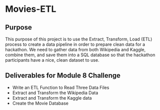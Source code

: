 # Movies-ETL

## Purpose

This purpose of this project is to use the Extract, Transform, Load (ETL) process to create a data pipeline in order to prepare clean data for a hackathon. We need to gather data from both Wikipedia and Kaggle, combine them, and save them into a SQL database so that the hackathon participants have a nice, clean dataset to use. 

## Deliverables for Module 8 Challenge
- Write an ETL Function to Read Three Data Files
- Extract and Transform the Wikipedia Data
- Extract and Transform the Kaggle data
- Create the Movie Database
